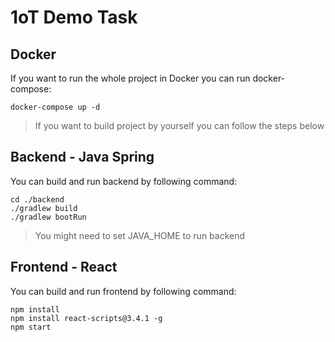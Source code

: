# 1oT Demo Task

## Docker 

If you want to run the whole project in Docker you can run docker-compose:
```shell
docker-compose up -d 
```
> If you want to build project by yourself you can follow the steps below

## Backend - Java Spring

You can build and run backend by following command: 
```shell
cd ./backend
./gradlew build
./gradlew bootRun
```

> You might need to set JAVA_HOME to run backend

## Frontend - React

You can build and run frontend by following command:
```shell
npm install
npm install react-scripts@3.4.1 -g
npm start 
```
